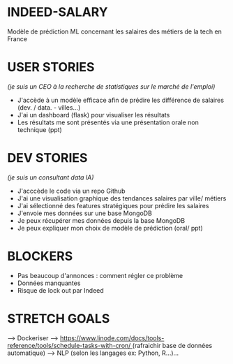 # INDEED-SALARY
Modèle de prédiction ML concernant les salaires des métiers de la tech en France


# USER STORIES 
*(je suis un CEO à la recherche de statistiques sur le marché de l'emploi)*

- J'accède à un modèle efficace afin de prédire les différence de salaires 
(dev. / data. - villes...)
- J'ai un dashboard (flask) pour visualiser les résultats 
- Les résultats me sont présentés via une présentation orale non technique (ppt)

# DEV STORIES 
*(je suis un consultant data IA)*

- J'acccède le code via un repo Github 
- J'ai une visualisation graphique des tendances salaires par ville/ métiers
- J'ai sélectionné des features stratégiques pour prédire les salaires
- J'envoie mes données sur une base MongoDB
- Je peux récupérer mes données depuis la base MongoDB
- Je peux expliquer mon choix de modèle de prédiction (oral/ ppt)

# BLOCKERS

- Pas beaucoup d'annonces : comment régler ce problème
- Données manquantes 
- Risque de lock out par Indeed

# STRETCH  GOALS

--> Dockeriser
--> [https://www.linode.com/docs/tools-reference/tools/schedule-tasks-with-cron/ ](Cron) (rafraichir base de données automatique)
--> NLP (selon les langages ex: Python, R...)...
